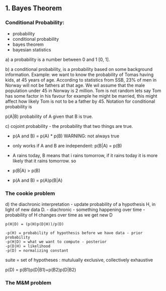 ## 1. Bayes Theorem

### Conditional Probability:

- probability
- conditional probability 
- bayes theorem
- bayesian statistics

a) a probability is a number between 0 and 1 [0, 1]. 

b) a conditional probability, is a probability based on some background information.
   Example: we want to know the probability of Tomas having kids,
   at 45 years of age. According to statistics from SSB, 23% of men in Norway will
   not be fathers at that age. We wil assume that the male population under 45
   in Norway is 2 million. Tom is not random lets say Tom has some factor in his 
   favour for example he might be married, this might affect how likely Tom is
   not to be a father by 45. Notation for conditional probability is

   p(A|B) probability of A given that B is true.

c) cojoint probability - the probability that two things are true.
   - p(A and B)  = p(A) * p(B)   WARNING: not always true
   - only works if A and B are independent: p(B|A) = p(B) 

   - A rains today, B means that i rains tomorrow, if it rains today it is more likely that it rains tomorrow. so
   - p(B|A) > p(B)

   - p(A and B) = p(A)p(B|A) 


### The cookie problem


d)  the diachronic interpretation
    - update probability of a hypothesis H, in light of new data D.
    - diachronic - something happening over time
    - probability of H changes over time as we get new D

    p(H|D) = (p(H)p(D|H))/p(D)

    -p(H) = probability of hypothesis before we have data - prior probability
    -p(H|D) = what we want to compute - posterior
    -p(D|H) = likelihood
    -p(D) = normalizing constant

suite = set of hypotheses : mutulually exclusive, collectively exhaustive

p(D) = p(B1)p(D|B1)+p(B2)p(D|B2)


### The M&M problem


